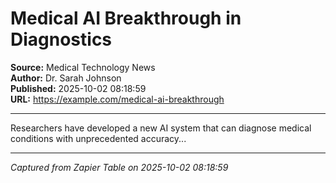 # Medical AI Breakthrough in Diagnostics

**Source:** Medical Technology News  
**Author:** Dr. Sarah Johnson  
**Published:** 2025-10-02 08:18:59  
**URL:** https://example.com/medical-ai-breakthrough  

---

Researchers have developed a new AI system that can diagnose medical conditions with unprecedented accuracy...

---
*Captured from Zapier Table on 2025-10-02 08:18:59*
